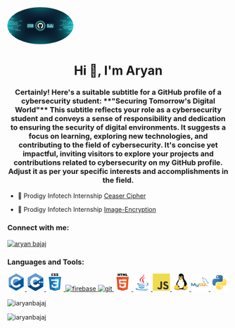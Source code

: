 <img src="Banner.png" alt="Profile Image" width="150" style="border-radius: 50%;">

<h1 align="center">Hi 👋, I'm Aryan</h1>
<h3 align="center">Certainly! Here's a suitable subtitle for a GitHub profile of a cybersecurity student: **"Securing Tomorrow's Digital World"** This subtitle reflects your role as a cybersecurity student and conveys a sense of responsibility and dedication to ensuring the security of digital environments. It suggests a focus on learning, exploring new technologies, and contributing to the field of cybersecurity. It's concise yet impactful, inviting visitors to explore your projects and contributions related to cybersecurity on my GitHub profile. Adjust it as per your specific interests and accomplishments in the field.</h3>

- 🔭 Prodigy Infotech Internship [Ceaser Cipher](https://github.com/iAryanbajaj/PRODIGY_CS_Task1.git)

- 👯 Prodigy Infotech Internship [Image-Encryption](https://github.com/iAryanbajaj/PRODIGY_CS_Task2.git)

<h3 align="left">Connect with me:</h3>
<p align="left">
<a href="https://www.linkedin.com/in/aryan-bajaj-aaa006306/ target="blank"><img align="center" src="https://raw.githubusercontent.com/rahuldkjain/github-profile-readme-generator/master/src/images/icons/Social/linked-in-alt.svg" alt="aryan bajaj" height="30" width="40" /></a>
</p>

<h3 align="left">Languages and Tools:</h3>
<p align="left"> <a href="https://www.cprogramming.com/" target="_blank" rel="noreferrer"> <img src="https://raw.githubusercontent.com/devicons/devicon/master/icons/c/c-original.svg" alt="c" width="40" height="40"/> </a> <a href="https://www.w3schools.com/cpp/" target="_blank" rel="noreferrer"> <img src="https://raw.githubusercontent.com/devicons/devicon/master/icons/cplusplus/cplusplus-original.svg" alt="cplusplus" width="40" height="40"/> </a> <a href="https://www.w3schools.com/css/" target="_blank" rel="noreferrer"> <img src="https://raw.githubusercontent.com/devicons/devicon/master/icons/css3/css3-original-wordmark.svg" alt="css3" width="40" height="40"/> </a> <a href="https://firebase.google.com/" target="_blank" rel="noreferrer"> <img src="https://www.vectorlogo.zone/logos/firebase/firebase-icon.svg" alt="firebase" width="40" height="40"/> </a> <a href="https://git-scm.com/" target="_blank" rel="noreferrer"> <img src="https://www.vectorlogo.zone/logos/git-scm/git-scm-icon.svg" alt="git" width="40" height="40"/> </a> <a href="https://www.w3.org/html/" target="_blank" rel="noreferrer"> <img src="https://raw.githubusercontent.com/devicons/devicon/master/icons/html5/html5-original-wordmark.svg" alt="html5" width="40" height="40"/> </a> <a href="https://www.java.com" target="_blank" rel="noreferrer"> <img src="https://raw.githubusercontent.com/devicons/devicon/master/icons/java/java-original.svg" alt="java" width="40" height="40"/> </a> <a href="https://developer.mozilla.org/en-US/docs/Web/JavaScript" target="_blank" rel="noreferrer"> <img src="https://raw.githubusercontent.com/devicons/devicon/master/icons/javascript/javascript-original.svg" alt="javascript" width="40" height="40"/> </a> <a href="https://www.linux.org/" target="_blank" rel="noreferrer"> <img src="https://raw.githubusercontent.com/devicons/devicon/master/icons/linux/linux-original.svg" alt="linux" width="40" height="40"/> </a> <a href="https://www.mysql.com/" target="_blank" rel="noreferrer"> <img src="https://raw.githubusercontent.com/devicons/devicon/master/icons/mysql/mysql-original-wordmark.svg" alt="mysql" width="40" height="40"/> </a> <a href="https://www.python.org" target="_blank" rel="noreferrer"> <img src="https://raw.githubusercontent.com/devicons/devicon/master/icons/python/python-original.svg" alt="python" width="40" height="40"/> </a> </p>

<p><img align="center" src="https://github-readme-stats.vercel.app/api/top-langs?username=iaryanbajaj&show_icons=true&locale=en&layout=compact" alt="iaryanbajaj" /></p>

<p><img align="center" src="https://github-readme-streak-stats.herokuapp.com/?user=iaryanbajaj&" alt="iaryanbajaj" /></p>
